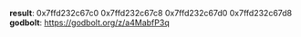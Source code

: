 **result**:
0x7ffd232c67c0 0x7ffd232c67c8 0x7ffd232c67d0 0x7ffd232c67d8 
**godbolt**: https://godbolt.org/z/a4MabfP3q